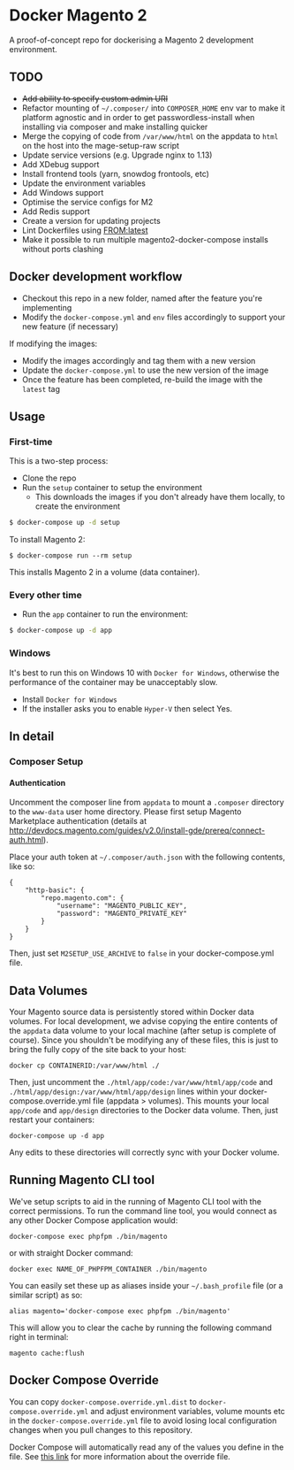 # Docker Magento 2

A proof-of-concept repo for dockerising a Magento 2 development environment.

## TODO

* ~~Add ability to specify custom admin URI~~
* Refactor mounting of `~/.composer/` into `COMPOSER_HOME` env var to make it platform agnostic and in order to get passwordless-install when installing via composer and make installing quicker
* Merge the copying of code from `/var/www/html` on the appdata to `html` on the host into the mage-setup-raw script 
* Update service versions (e.g. Upgrade nginx to 1.13)
* Add XDebug support
* Install frontend tools (yarn, snowdog frontools, etc)
* Update the environment variables
* Add Windows support
* Optimise the service configs for M2
* Add Redis support
* Create a version for updating projects
* Lint Dockerfiles using [FROM:latest](https://www.fromlatest.io/)
* Make it possible to run multiple magento2-docker-compose installs without ports clashing

## Docker development workflow
 
 * Checkout this repo in a new folder, named after the feature you're implementing
 * Modify the `docker-compose.yml` and `env` files accordingly to support your new feature (if necessary)

If modifying the images:

 * Modify the images accordingly and tag them with a new version
 * Update the `docker-compose.yml` to use the new version of the image
 * Once the feature has been completed, re-build the image with the `latest` tag

## Usage

### First-time

This is a two-step process:

* Clone the repo
* Run the `setup` container to setup the environment
    * This downloads the images if you don't already have them locally, to create the environment

```bash
$ docker-compose up -d setup
```

To install Magento 2:

```
$ docker-compose run --rm setup
```
This installs Magento 2 in a volume (data container).

### Every other time

* Run the `app` container to run the environment:

```bash
$ docker-compose up -d app
```

### Windows

It's best to run this on Windows 10 with `Docker for Windows`, otherwise the performance of the container may be unacceptably slow.

* Install `Docker for Windows`
* If the installer asks you to enable `Hyper-V` then select Yes.

## In detail

### Composer Setup

#### Authentication

Uncomment the composer line from `appdata` to mount a `.composer` directory to the `www-data` user home directory. Please first setup Magento Marketplace authentication (details at <a href="http://devdocs.magento.com/guides/v2.0/install-gde/prereq/connect-auth.html" target="_blank">http://devdocs.magento.com/guides/v2.0/install-gde/prereq/connect-auth.html</a>).

Place your auth token at `~/.composer/auth.json` with the following contents, like so:

```
{
    "http-basic": {
        "repo.magento.com": {
            "username": "MAGENTO_PUBLIC_KEY",
            "password": "MAGENTO_PRIVATE_KEY"
        }
    }
}
```

Then, just set `M2SETUP_USE_ARCHIVE` to `false` in your docker-compose.yml file. 

## Data Volumes

Your Magento source data is persistently stored within Docker data volumes. For local development, we advise copying the entire contents of the `appdata` data volume to your local machine (after setup is complete of course). Since you shouldn't be modifying any of these files, this is just to bring the fully copy of the site back to your host:

```
docker cp CONTAINERID:/var/www/html ./
```

Then, just uncomment the `./html/app/code:/var/www/html/app/code` and `./html/app/design:/var/www/html/app/design` lines within your docker-compose.override.yml file (appdata > volumes). This mounts your local `app/code` and `app/design` directories to the Docker data volume. Then, just restart your containers:

```
docker-compose up -d app
```

Any edits to these directories will correctly sync with your Docker volume.

## Running Magento CLI tool

We've setup scripts to aid in the running of Magento CLI tool with the correct permissions. To run the command line tool, you would connect as any other Docker Compose application would:

```
docker-compose exec phpfpm ./bin/magento
```

or with straight Docker command:
```
docker exec NAME_OF_PHPFPM_CONTAINER ./bin/magento
```

You can easily set these up as aliases inside your `~/.bash_profile` file (or a similar script) as so:

```
alias magento='docker-compose exec phpfpm ./bin/magento'
```
This will allow you to clear the cache by running the following command right in terminal:

```
magento cache:flush
```

## Docker Compose Override

You can copy `docker-compose.override.yml.dist` to `docker-compose.override.yml` and adjust environment variables, volume mounts etc in the `docker-compose.override.yml` file to avoid losing local configuration changes when you pull changes to this repository. 

Docker Compose will automatically read any of the values you define in the file. See [this link](https://docs.docker.com/compose/extends/#/understanding-multiple-compose-files) for more information about the override file. 

